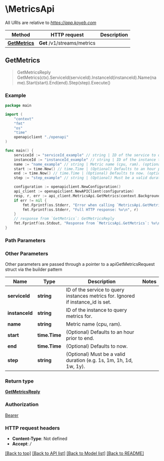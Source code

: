 # \MetricsApi

All URIs are relative to *https://app.koyeb.com*

Method | HTTP request | Description
------------- | ------------- | -------------
[**GetMetrics**](MetricsApi.md#GetMetrics) | **Get** /v1/streams/metrics | 



## GetMetrics

> GetMetricsReply GetMetrics(ctx).ServiceId(serviceId).InstanceId(instanceId).Name(name).Start(start).End(end).Step(step).Execute()



### Example

```go
package main

import (
    "context"
    "fmt"
    "os"
    "time"
    openapiclient "./openapi"
)

func main() {
    serviceId := "serviceId_example" // string | ID of the service to query instances metrics for. Ignored if instance_id is set. (optional)
    instanceId := "instanceId_example" // string | ID of the instance to query metrics for. (optional)
    name := "name_example" // string | Metric name (cpu, ram). (optional)
    start := time.Now() // time.Time | (Optional) Defaults to an hour prior to end. (optional)
    end := time.Now() // time.Time | (Optional) Defaults to now. (optional)
    step := "step_example" // string | (Optional) Must be a valid duration (e.g. 1s, 1m, 1h, 1d, 1w, 1y). (optional)

    configuration := openapiclient.NewConfiguration()
    api_client := openapiclient.NewAPIClient(configuration)
    resp, r, err := api_client.MetricsApi.GetMetrics(context.Background()).ServiceId(serviceId).InstanceId(instanceId).Name(name).Start(start).End(end).Step(step).Execute()
    if err != nil {
        fmt.Fprintf(os.Stderr, "Error when calling `MetricsApi.GetMetrics``: %v\n", err)
        fmt.Fprintf(os.Stderr, "Full HTTP response: %v\n", r)
    }
    // response from `GetMetrics`: GetMetricsReply
    fmt.Fprintf(os.Stdout, "Response from `MetricsApi.GetMetrics`: %v\n", resp)
}
```

### Path Parameters



### Other Parameters

Other parameters are passed through a pointer to a apiGetMetricsRequest struct via the builder pattern


Name | Type | Description  | Notes
------------- | ------------- | ------------- | -------------
 **serviceId** | **string** | ID of the service to query instances metrics for. Ignored if instance_id is set. | 
 **instanceId** | **string** | ID of the instance to query metrics for. | 
 **name** | **string** | Metric name (cpu, ram). | 
 **start** | **time.Time** | (Optional) Defaults to an hour prior to end. | 
 **end** | **time.Time** | (Optional) Defaults to now. | 
 **step** | **string** | (Optional) Must be a valid duration (e.g. 1s, 1m, 1h, 1d, 1w, 1y). | 

### Return type

[**GetMetricsReply**](GetMetricsReply.md)

### Authorization

[Bearer](../README.md#Bearer)

### HTTP request headers

- **Content-Type**: Not defined
- **Accept**: */*

[[Back to top]](#) [[Back to API list]](../README.md#documentation-for-api-endpoints)
[[Back to Model list]](../README.md#documentation-for-models)
[[Back to README]](../README.md)

